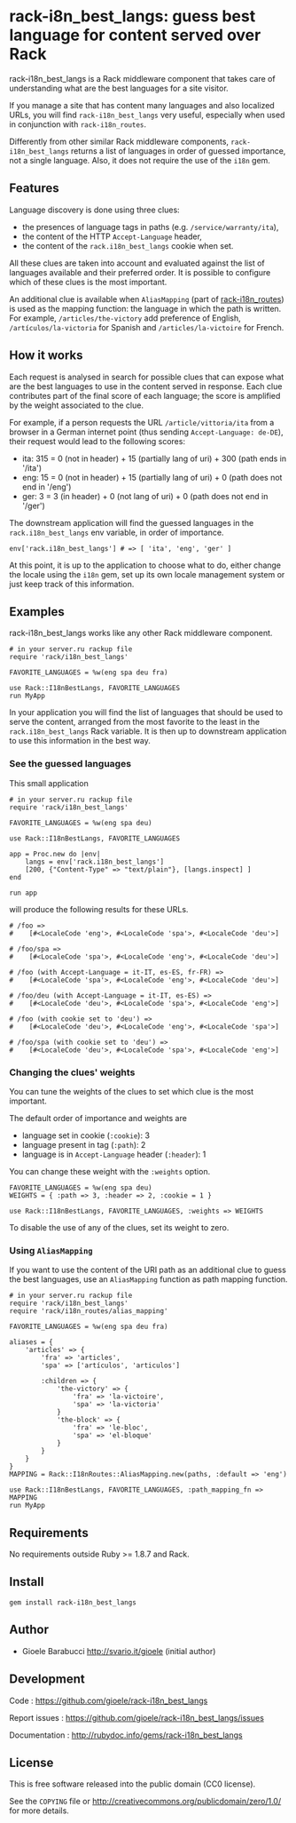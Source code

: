 rack-i8n_best_langs: guess best language for content served over Rack
=====================================================================

rack-i18n_best_langs is a Rack middleware component that takes care of
understanding what are the best languages for a site visitor.

If you manage a site that has content many languages and also localized URLs,
you will find `rack-i18n_best_langs` very useful, especially when used in
conjunction with `rack-i18n_routes`.

Differently from other similar Rack middleware components,
`rack-i18n_best_langs` returns a list of languages in order of guessed
importance, not a single language. Also, it does not require the use of the
`i18n` gem.


Features
--------

Language discovery is done using three clues:

* the presences of language tags in paths (e.g. `/service/warranty/ita`),
* the content of the HTTP `Accept-Language` header,
* the content of the `rack.i18n_best_langs` cookie when set.

All these clues are taken into account and evaluated against the list
of languages available and their preferred order. It is possible to configure
which of these clues is the most important.

An additional clue is available when `AliasMapping` (part of
[rack-i18n_routes](http://rubydoc.info/gems/rack-i18n_routes)) is used as the
mapping function: the language in which the path is written. For example,
`/articles/the-victory` add preference of English, `/artículos/la-victoria`
for Spanish and `/articles/la-victoire` for French.


How it works
------------

Each request is analysed in search for possible clues that can expose what
are the best languages to use in the content served in response. Each clue
contributes part of the final score of each language; the score is amplified
by the weight associated to the clue.

For example, if a person requests the URL `/article/vittoria/ita` from
a browser in a German internet point (thus sending `Accept-Language: de-DE`),
their request would lead to the following scores:

* ita: 315 = 0 (not in header) + 15 (partially lang of uri) + 300 (path ends in '/ita')
* eng: 15 = 0 (not in header) + 15 (partially lang of uri) + 0 (path does not end in '/eng')
* ger: 3 = 3 (in header) + 0 (not lang of uri) + 0 (path does not end in '/ger')

The downstream application will find the guessed languages in the
`rack.i18n_best_langs` env variable, in order of importance.

    env['rack.i18n_best_langs'] # => [ 'ita', 'eng', 'ger' ]

At this point, it is up to the application to choose what to do, either change
the locale using the `i18n` gem, set up its own locale management system or
just keep track of this information.


Examples
--------

rack-i18n_best_langs works like any other Rack middleware component.

    # in your server.ru rackup file
    require 'rack/i18n_best_langs'

    FAVORITE_LANGUAGES = %w(eng spa deu fra)

    use Rack::I18nBestLangs, FAVORITE_LANGUAGES
    run MyApp

In your application you will find the list of languages that should be used to
serve the content, arranged from the most favorite to the least in the
`rack.i18n_best_langs` Rack variable. It is then up to downstream application
to use this information in the best way.

### See the guessed languages

This small application

    # in your server.ru rackup file
    require 'rack/i18n_best_langs'

    FAVORITE_LANGUAGES = %w(eng spa deu)

    use Rack::I18nBestLangs, FAVORITE_LANGUAGES

    app = Proc.new do |env|
        langs = env['rack.i18n_best_langs']
        [200, {"Content-Type" => "text/plain"}, [langs.inspect] ]
    end

    run app

will produce the following results for these URLs.

    # /foo =>
    #    [#<LocaleCode 'eng'>, #<LocaleCode 'spa'>, #<LocaleCode 'deu'>]

    # /foo/spa =>
    #    [#<LocaleCode 'spa'>, #<LocaleCode 'eng'>, #<LocaleCode 'deu'>]

    # /foo (with Accept-Language = it-IT, es-ES, fr-FR) =>
    #    [#<LocaleCode 'spa'>, #<LocaleCode 'eng'>, #<LocaleCode 'deu'>]

    # /foo/deu (with Accept-Language = it-IT, es-ES) =>
    #    [#<LocaleCode 'deu'>, #<LocaleCode 'spa'>, #<LocaleCode 'eng'>]

    # /foo (with cookie set to 'deu') =>
    #    [#<LocaleCode 'deu'>, #<LocaleCode 'eng'>, #<LocaleCode 'spa'>]

    # /foo/spa (with cookie set to 'deu') =>
    #    [#<LocaleCode 'deu'>, #<LocaleCode 'spa'>, #<LocaleCode 'eng'>]


### Changing the clues' weights

You can tune the weights of the clues to set which clue is the most important.

The default order of importance and weights are

* language set in cookie (`:cookie`): 3
* language present in tag (`:path`): 2
* language is in `Accept-Language` header (`:header`): 1

You can change these weight with the `:weights` option.

    FAVORITE_LANGUAGES = %w(eng spa deu)
    WEIGHTS = { :path => 3, :header => 2, :cookie = 1 }

    use Rack::I18nBestLangs, FAVORITE_LANGUAGES, :weights => WEIGHTS

To disable the use of any of the clues, set its weight to zero.

### Using `AliasMapping`

If you want to use the content of the URI path as an additional clue to guess
the best languages, use an `AliasMapping` function as path mapping function.

    # in your server.ru rackup file
    require 'rack/i18n_best_langs'
    require 'rack/i18n_routes/alias_mapping'

    FAVORITE_LANGUAGES = %w(eng spa deu fra)

    aliases = {
        'articles' => {
            'fra' => 'articles',
            'spa' => ['artículos', 'articulos']

            :children => {
                'the-victory' => {
                    'fra' => 'la-victoire',
                    'spa' => 'la-victoria'
                }
                'the-block' => {
                    'fra' => 'le-bloc',
                    'spa' => 'el-bloque'
                }
            }
        }
    }
    MAPPING = Rack::I18nRoutes::AliasMapping.new(paths, :default => 'eng')

    use Rack::I18nBestLangs, FAVORITE_LANGUAGES, :path_mapping_fn => MAPPING
    run MyApp


Requirements
------------

No requirements outside Ruby >= 1.8.7 and Rack.


Install
-------

    gem install rack-i18n_best_langs


Author
------

* Gioele Barabucci <http://svario.it/gioele> (initial author)

Development
-----------

Code
: <https://github.com/gioele/rack-i18n_best_langs>

Report issues
: <https://github.com/gioele/rack-i18n_best_langs/issues>

Documentation
: <http://rubydoc.info/gems/rack-i18n_best_langs>


License
-------

This is free software released into the public domain (CC0 license).

See the `COPYING` file or <http://creativecommons.org/publicdomain/zero/1.0/>
for more details.
